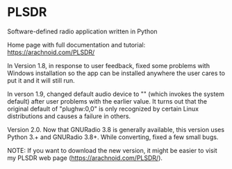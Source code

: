 # PLSDR

Software-defined radio application written in Python

Home page with full documentation and tutorial: https://arachnoid.com/PLSDR/

In Version 1.8, in response to user feedback, fixed some problems with Windows installation so the app can be installed anywhere the user cares to put it and it will still run.

In verson 1.9, changed default audio device to "" (which invokes the system default) after user problems with the earlier value. It turns out that the original default of "plughw:0,0" is only recognized by certain Linux distributions and causes a failure in others.

Version 2.0. Now that GNURadio 3.8 is generally available, this version uses Python 3.+ and GNURadio 3.8+. While converting, fixed a few small bugs.

NOTE: If you want to download the new version, it might be easier to visit my PLSDR web page (https://arachnoid.com/PLSDR/).
